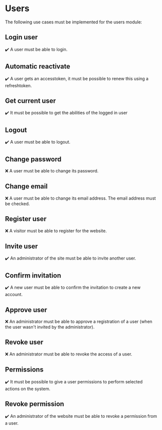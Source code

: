 Users
=====

The following use cases must be implemented for the users module:

Login user
----------
:heavy_check_mark: A user must be able to login.

Automatic reactivate
--------------------
:heavy_check_mark: A user gets an accesstoken, it must be possible to renew this using a refreshtoken.

Get current user
----------------
:heavy_check_mark: It must be possible to get the abilities of the logged in user

Logout
------
:heavy_check_mark: A user must be able to logout.

Change password
---------------
:x: A user must be able to change its password.

Change email
------------
:x: A user must be able to change its email address. The email address must be
checked.

Register user
-------------
:x: A visitor must be able to register for the website.

Invite user
-----------
:heavy_check_mark: An administrator of the site must be able to invite another user.

Confirm invitation
------------------
:heavy_check_mark: A new user must be able to confirm the invitation to create a new account.

Approve user
------------
:x: An administrator must be able to approve a registration of a user (when the
user wasn't invited by the administrator).

Revoke user
-----------
:x: An administrator must be able to revoke the access of a user.

Permissions
-----------
:heavy_check_mark: It must be possible to give a user permissions to perform selected actions
on the system.

Revoke permission
-----------------
:heavy_check_mark: An administrator of the website must be able to revoke a permission from a user.
